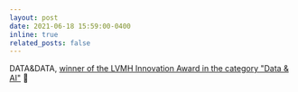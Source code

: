 ```yaml
---
layout: post
date: 2021-06-18 15:59:00-0400
inline: true
related_posts: false
---
```


DATA&DATA, [winner of the LVMH Innovation Award in the category "Data & AI"](https://data-and-data.com/lvmh-innovation-award-2021-in-the-data-artificial-intelligence-category-viva-technology/) 🤩
